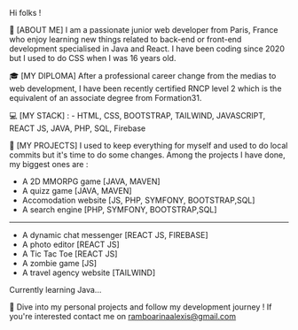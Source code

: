 Hi folks ! 

📌  [ABOUT ME] I am a passionate junior web developer from Paris, France who enjoy learning new things related to back-end or front-end development specialised in Java and React. I have been coding since 2020 but I used to do CSS when I was 16 years old.


🎓  [MY DIPLOMA] After a professional career change from the medias to web development, I have been recently certified RNCP level 2 which is the equivalent of an associate degree from Formation31.


💻 [MY STACK] : - HTML, CSS, BOOTSTRAP, TAILWIND, JAVASCRIPT, REACT JS, JAVA, PHP, SQL, Firebase


📂 [MY PROJECTS] I used to keep everything for myself and used to do local commits but it's time to do some changes. Among the projects I have done, my biggest ones are : 

- A 2D MMORPG game [JAVA, MAVEN]    
- A quizz game [JAVA, MAVEN]
- Accomodation website [JS, PHP, SYMFONY, BOOTSTRAP,SQL]
- A search engine [PHP, SYMFONY, BOOTSTRAP,SQL]
---------------------------------------------------------------------
- A dynamic chat messenger [REACT JS, FIREBASE]
- A photo editor [REACT JS]
- A Tic Tac Toe [REACT JS]
- A zombie game [JS]
- A travel agency website [TAILWIND]


Currently learning Java... 

🚀 Dive into my personal projects and follow my development journey ! If you're interested contact me on ramboarinaalexis@gmail.com
